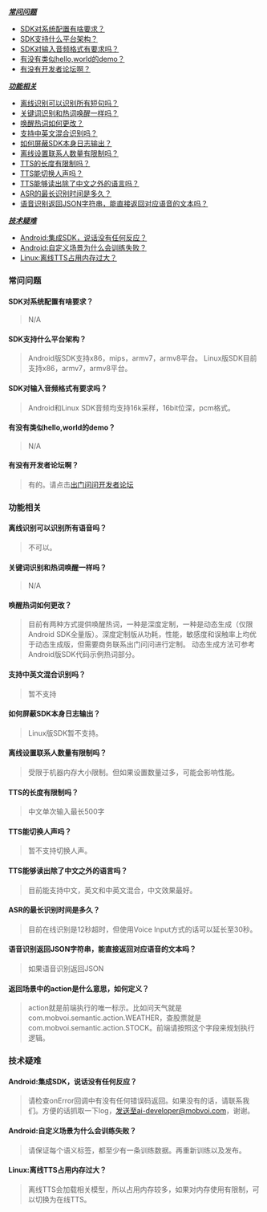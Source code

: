 [***常问问题***](#%E5%B8%B8%E9%97%AE%E9%97%AE%E9%A2%98)
* [SDK对系统配置有啥要求？](#sdk%E5%AF%B9%E7%B3%BB%E7%BB%9F%E9%85%8D%E7%BD%AE%E6%9C%89%E5%95%A5%E8%A6%81%E6%B1%82)
* [SDK支持什么平台架构？](#sdk%E6%94%AF%E6%8C%81%E4%BB%80%E4%B9%88%E5%B9%B3%E5%8F%B0%E6%9E%B6%E6%9E%84)
* [SDK对输入音频格式有要求吗？](#sdk%E5%AF%B9%E8%BE%93%E5%85%A5%E9%9F%B3%E9%A2%91%E6%A0%BC%E5%BC%8F%E6%9C%89%E8%A6%81%E6%B1%82%E5%90%97)
* [有没有类似hello,world的demo？](#%E6%9C%89%E6%B2%A1%E6%9C%89%E7%B1%BB%E4%BC%BChelloworld%E7%9A%84demo)
* [有没有开发者论坛啊？](#%E6%9C%89%E6%B2%A1%E6%9C%89%E5%BC%80%E5%8F%91%E8%80%85%E8%AE%BA%E5%9D%9B%E5%95%8A)


[***功能相关***](#%E5%8A%9F%E8%83%BD%E7%9B%B8%E5%85%B3)
* [离线识别可以识别所有短句吗？](#%E7%A6%BB%E7%BA%BF%E8%AF%86%E5%88%AB%E5%8F%AF%E4%BB%A5%E8%AF%86%E5%88%AB%E6%89%80%E6%9C%89%E7%9F%AD%E5%8F%A5%E5%90%97)
* [关键词识别和热词唤醒一样吗？](#%E5%85%B3%E9%94%AE%E8%AF%8D%E8%AF%86%E5%88%AB%E5%92%8C%E7%83%AD%E8%AF%8D%E5%94%A4%E9%86%92%E4%B8%80%E6%A0%B7%E5%90%97)
* [唤醒热词如何更改？](#%E5%94%A4%E9%86%92%E7%83%AD%E8%AF%8D%E5%A6%82%E4%BD%95%E6%9B%B4%E6%94%B9)
* [支持中英文混合识别吗？](#%E6%94%AF%E6%8C%81%E4%B8%AD%E8%8B%B1%E6%96%87%E6%B7%B7%E5%90%88%E8%AF%86%E5%88%AB%E5%90%97)
* [如何屏蔽SDK本身日志输出？](#%E5%A6%82%E4%BD%95%E5%B1%8F%E8%94%BDsdk%E6%9C%AC%E8%BA%AB%E6%97%A5%E5%BF%97%E8%BE%93%E5%87%BA)
* [离线设置联系人数量有限制吗？](#%E7%A6%BB%E7%BA%BF%E8%AE%BE%E7%BD%AE%E8%81%94%E7%B3%BB%E4%BA%BA%E6%95%B0%E9%87%8F%E6%9C%89%E9%99%90%E5%88%B6%E5%90%97)
* [TTS的长度有限制吗？](#tts%E7%9A%84%E9%95%BF%E5%BA%A6%E6%9C%89%E9%99%90%E5%88%B6%E5%90%97)
* [TTS能切换人声吗？](#tts%E8%83%BD%E5%88%87%E6%8D%A2%E4%BA%BA%E5%A3%B0%E5%90%97)
* [TTS能够读出除了中文之外的语言吗？](#tts%E8%83%BD%E5%A4%9F%E8%AF%BB%E5%87%BA%E9%99%A4%E4%BA%86%E4%B8%AD%E6%96%87%E4%B9%8B%E5%A4%96%E7%9A%84%E8%AF%AD%E8%A8%80%E5%90%97)
* [ASR的最长识别时间是多久？](#asr%E7%9A%84%E6%9C%80%E9%95%BF%E8%AF%86%E5%88%AB%E6%97%B6%E9%97%B4%E6%98%AF%E5%A4%9A%E4%B9%85)
* [语音识别返回JSON字符串，能直接返回对应语音的文本吗？](#%E8%AF%AD%E9%9F%B3%E8%AF%86%E5%88%AB%E8%BF%94%E5%9B%9Ejson%E5%AD%97%E7%AC%A6%E4%B8%B2%E8%83%BD%E7%9B%B4%E6%8E%A5%E8%BF%94%E5%9B%9E%E5%AF%B9%E5%BA%94%E8%AF%AD%E9%9F%B3%E7%9A%84%E6%96%87%E6%9C%AC%E5%90%97)


[***技术疑难***](#%E6%8A%80%E6%9C%AF%E7%96%91%E9%9A%BE)
* [Android:集成SDK，说话没有任何反应？](#android%E9%9B%86%E6%88%90sdk%E8%AF%B4%E8%AF%9D%E6%B2%A1%E6%9C%89%E4%BB%BB%E4%BD%95%E5%8F%8D%E5%BA%94)
* [Android:自定义场景为什么会训练失败？](#android%E8%87%AA%E5%AE%9A%E4%B9%89%E5%9C%BA%E6%99%AF%E4%B8%BA%E4%BB%80%E4%B9%88%E4%BC%9A%E8%AE%AD%E7%BB%83%E5%A4%B1%E8%B4%A5)
* [Linux:离线TTS占用内存过大？](#linux%E7%A6%BB%E7%BA%BFtts%E5%8D%A0%E7%94%A8%E5%86%85%E5%AD%98%E8%BF%87%E5%A4%A7)


### 常问问题

#### SDK对系统配置有啥要求？

> N/A


#### SDK支持什么平台架构？

> Android版SDK支持x86，mips，armv7，armv8平台。 Linux版SDK目前支持x86，armv7，armv8平台。

#### SDK对输入音频格式有要求吗？
> Android和Linux SDK音频均支持16k采样，16bit位深，pcm格式。

#### 有没有类似hello,world的demo？
> N/A

#### 有没有开发者论坛啊？
> 有的。请点击[出门问问开发者论坛](https://bbs.ticwear.com/forum.php?mod=forumdisplay&fid=262)


### 功能相关

#### 离线识别可以识别所有语音吗？
> 不可以。

#### 关键词识别和热词唤醒一样吗？
> N/A

#### 唤醒热词如何更改？
> 目前有两种方式提供唤醒热词，一种是深度定制，一种是动态生成（仅限Android SDK全量版）。深度定制版从功耗，性能，敏感度和误触率上均优于动态生成版，但需要商务联系出门问问进行定制。
动态生成方法可参考Android版SDK代码示例热词部分。


#### 支持中英文混合识别吗？
> 暂不支持

#### 如何屏蔽SDK本身日志输出？
> Linux版SDK暂不支持。

#### 离线设置联系人数量有限制吗？
> 受限于机器内存大小限制。但如果设置数量过多，可能会影响性能。

#### TTS的长度有限制吗？
> 中文单次输入最长500字

#### TTS能切换人声吗？
> 暂不支持切换人声。

#### TTS能够读出除了中文之外的语言吗？
> 目前能支持中文，英文和中英文混合，中文效果最好。

#### ASR的最长识别时间是多久？
> 目前在线识别是12秒超时，但使用Voice Input方式的话可以延长至30秒。

#### 语音识别返回JSON字符串，能直接返回对应语音的文本吗？
> 如果语音识别返回JSON

#### 返回场景中的action是什么意思，如何定义？
> action就是前端执行的唯一标示。比如问天气就是com.mobvoi.semantic.action.WEATHER，查股票就是com.mobvoi.semantic.action.STOCK。前端请按照这个字段来规划执行逻辑。

### 技术疑难

#### Android:集成SDK，说话没有任何反应？
> 请检查onError回调中有没有任何错误码返回。如果没有的话，请联系我们。方便的话抓取一下log，发送至ai-developer@mobvoi.com，谢谢。

#### Android:自定义场景为什么会训练失败？
> 请保证每个语义标签，都至少有一条训练数据。再重新训练以及发布。

#### Linux:离线TTS占用内存过大？
> 离线TTS会加载相关模型，所以占用内存较多，如果对内存使用有限制，可以切换为在线TTS。




